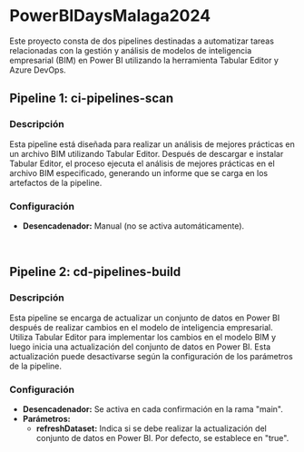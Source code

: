 # PowerBIDaysMalaga2024

Este proyecto consta de dos pipelines destinadas a automatizar tareas relacionadas con la gestión y análisis de modelos de inteligencia empresarial (BIM) en Power BI utilizando la herramienta Tabular Editor y Azure DevOps.

## Pipeline 1: ci-pipelines-scan

### Descripción
Esta pipeline está diseñada para realizar un análisis de mejores prácticas en un archivo BIM utilizando Tabular Editor. Después de descargar e instalar Tabular Editor, el proceso ejecuta el análisis de mejores prácticas en el archivo BIM especificado, generando un informe que se carga en los artefactos de la pipeline.

### Configuración
- **Desencadenador:** Manual (no se activa automáticamente).

</br>

## Pipeline 2: cd-pipelines-build

### Descripción
Esta pipeline se encarga de actualizar un conjunto de datos en Power BI después de realizar cambios en el modelo de inteligencia empresarial. Utiliza Tabular Editor para implementar los cambios en el modelo BIM y luego inicia una actualización del conjunto de datos en Power BI. Esta actualización puede desactivarse según la configuración de los parámetros de la pipeline.

### Configuración
- **Desencadenador:** Se activa en cada confirmación en la rama "main".
- **Parámetros:**
  - **refreshDataset:** Indica si se debe realizar la actualización del conjunto de datos en Power BI. Por defecto, se establece en "true".
